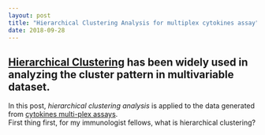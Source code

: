 ```yaml
---
layout: post
title: "Hierarchical Clustering Analysis for multiplex cytokines assay"
date: 2018-09-28
---
```


## [Hierarchical Clustering](https://en.wikipedia.org/wiki/Hierarchical_clustering) has been widely used in analyzing the cluster pattern in multivariable dataset.
In this post, *hierarchical clustering analysis* is applied to the data generated from [cytokines multi-plex assays](https://www.thermofisher.com/order/catalog/product/LPC0005M).  
First thing first, for my immunologist fellows, what is hierarchical clustering?


<!-- ![Hierarchical plot](/images/Hierarchical clustering plot_outliers_filtered.png)
Format: ![Alt Text](url) -->
